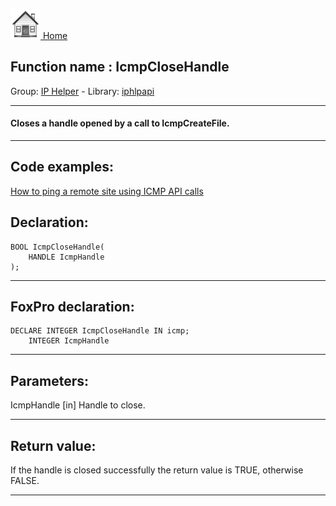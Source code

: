 [<img src="../../images/home.png"> Home ](https://github.com/VFPX/Win32API)  

## Function name : IcmpCloseHandle
Group: [IP Helper](../../functions_group.md#IP_Helper)  -  Library: [iphlpapi](../../../libraries.md#iphlpapi)  
***  


#### Closes a handle opened by a call to IcmpCreateFile.
***  


## Code examples:
[How to ping a remote site using ICMP API calls](../../samples/sample_486.md)  

## Declaration:
```foxpro  
BOOL IcmpCloseHandle(
	HANDLE IcmpHandle
);  
```  
***  


## FoxPro declaration:
```foxpro  
DECLARE INTEGER IcmpCloseHandle IN icmp;
	INTEGER IcmpHandle  
```  
***  


## Parameters:
IcmpHandle 
[in] Handle to close.   
***  


## Return value:
If the handle is closed successfully the return value is TRUE, otherwise FALSE.  
***  

